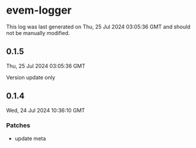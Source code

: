 # evem-logger

This log was last generated on Thu, 25 Jul 2024 03:05:36 GMT and should not be manually modified.

## 0.1.5
Thu, 25 Jul 2024 03:05:36 GMT

Version update only

## 0.1.4
Wed, 24 Jul 2024 10:36:10 GMT

### Patches

- update meta

